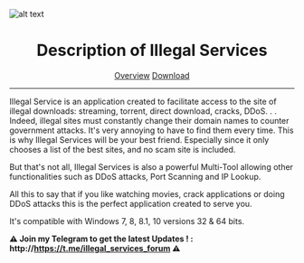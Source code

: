 ![alt text](https://i.imgur.com/9iGo7wM.png)

<div align="center"><h1>Description of Illegal Services</h1>


<a href="#Overview">Overview</a> <a href="#Download">Download</a></br>
</div>
<hr>

Illegal Service is an application created to facilitate access to the site of illegal downloads: streaming, torrent, direct download, cracks, DDoS. . .
Indeed, illegal sites must constantly change their domain names to counter government attacks. It's very annoying to have to find them every time.
This is why Illegal Services will be your best friend. Especially since it only chooses a list of the best sites, and no scam site is included.

But that's not all, Illegal Services is also a powerful Multi-Tool allowing other functionalities such as DDoS attacks, Port Scanning and IP Lookup.

All this to say that if you like watching movies, crack applications or doing DDoS attacks this is the perfect application created to serve you.

It's compatible with Windows 7, 8, 8.1, 10 versions 32 & 64 bits.

</div>

**⚠️ Join my Telegram to get the latest Updates ! : http://https://t.me/illegal_services_forum ⚠️**
